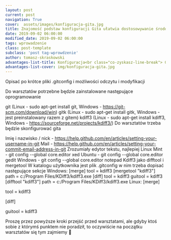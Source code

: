 ```yaml
---
layout: post
current: post
navigation: True
cover:  assets/images/konfiguracja-gita.jpg
title: Znajomość podstaw konfiguracji Gita ułatwia dostosowywanie środowisk
date: 2019-09-02 06:00:00
modified_date: 2019-09-02 06:00:00
tags: wprowadzenie
class: post-template
subclass: 'post tag-wprowdzenie'
author: tomasz-skraskowski
advantages-list-title: Konfiguracja<br class="co-zyskasz-line-break"> Gita
advantages-list-cover: img/konfiguracja-gita.jpg
---
```


Opisać po krótce pliki .gitconfig i możliwości odczytu i modyfikacji

Do warsztatów potrzebne będzie zainstalowane następujące oprogramowanie

git (Linux - sudo apt-get install git, Windows - https://git-scm.com/download/win)
gitk (Linux - sudo apt-get install gitk, Windows - jest preinstalowany razem z gitem)
kdiff3 (Linux - sudo apt-get install kdiff3, Windows - https://sourceforge.net/projects/kdiff3/)
Do warsztatów trzeba będzie skonfigurować gita

Imię i nazwisko / nick - https://help.github.com/en/articles/setting-your-username-in-git
Mail - https://help.github.com/en/articles/setting-your-commit-email-address-in-git
Zrozumiały edytor tekstu, najlepiej
Linux Mint - git config --global core.editor xed
Ubuntu - git config --global core.editor gedit
Windows - git config --global core.editor notepad
Kdiff3 jako difftool i mergetool
W katalogu użytkownika jest plik .gitconfig w nim trzeba dopisać następujące sekcje
Windows:
[merge]
tool = kdiff3
[mergetool "kdiff3"]
path = c:/Program Files/KDiff3/kdiff3.exe
[diff]
tool = kdiff3
guitool = kdiff3
[difftool "kdiff3"]
path = c:/Program Files/KDiff3/kdiff3.exe
Linux:
[merge]

tool = kdiff3

[diff]

guitool = kdiff3

Proszę przez powyższe kroki przejść przed warsztatami, ale gdyby ktoś sobie z którymś punktem nie poradził, to oczywiście na początku warsztatów się tym zajmiemy 🙂
